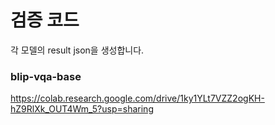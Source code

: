 # 검증 코드
각 모델의 result json을 생성합니다.


### blip-vqa-base
https://colab.research.google.com/drive/1ky1YLt7VZZ2ogKH-hZ9RlXk_OUT4Wm_5?usp=sharing
